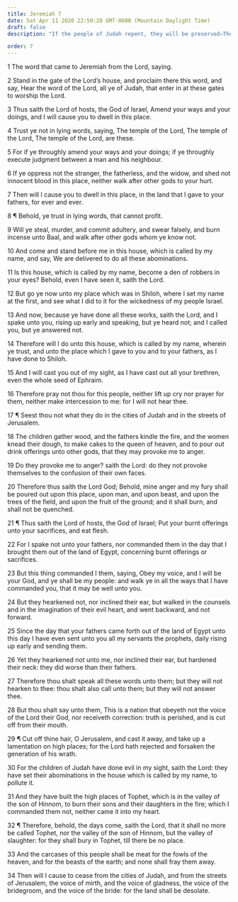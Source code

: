 ```yaml
---
title: Jeremiah 7
date: Sat Apr 11 2020 22:50:28 GMT-0600 (Mountain Daylight Time)
draft: false
description: "If the people of Judah repent, they will be preserved—The temple has become a den of robbers—The Lord rejects that generation of the people of Judah for their idolatries—They offer their children as sacrifices."

order: 7
---
```

    
1 The word that came to Jeremiah from the Lord, saying.

2 Stand in the gate of the Lord’s house, and proclaim there this word, and say, Hear the word of the Lord, all ye of Judah, that enter in at these gates to worship the Lord.

3 Thus saith the Lord of hosts, the God of Israel, Amend your ways and your doings, and I will cause you to dwell in this place.

4 Trust ye not in lying words, saying, The temple of the Lord, The temple of the Lord, The temple of the Lord, are these.

5 For if ye throughly amend your ways and your doings; if ye throughly execute judgment between a man and his neighbour.

6 If ye oppress not the stranger, the fatherless, and the widow, and shed not innocent blood in this place, neither walk after other gods to your hurt.

7 Then will I cause you to dwell in this place, in the land that I gave to your fathers, for ever and ever.

8 ¶ Behold, ye trust in lying words, that cannot profit.

9 Will ye steal, murder, and commit adultery, and swear falsely, and burn incense unto Baal, and walk after other gods whom ye know not.

10 And come and stand before me in this house, which is called by my name, and say, We are delivered to do all these abominations.

11 Is this house, which is called by my name, become a den of robbers in your eyes? Behold, even I have seen it, saith the Lord.

12 But go ye now unto my place which was in Shiloh, where I set my name at the first, and see what I did to it for the wickedness of my people Israel.

13 And now, because ye have done all these works, saith the Lord, and I spake unto you, rising up early and speaking, but ye heard not; and I called you, but ye answered not.

14 Therefore will I do unto this house, which is called by my name, wherein ye trust, and unto the place which I gave to you and to your fathers, as I have done to Shiloh.

15 And I will cast you out of my sight, as I have cast out all your brethren, even the whole seed of Ephraim.

16 Therefore pray not thou for this people, neither lift up cry nor prayer for them, neither make intercession to me: for I will not hear thee.

17 ¶ Seest thou not what they do in the cities of Judah and in the streets of Jerusalem.

18 The children gather wood, and the fathers kindle the fire, and the women knead their dough, to make cakes to the queen of heaven, and to pour out drink offerings unto other gods, that they may provoke me to anger.

19 Do they provoke me to anger? saith the Lord: do they not provoke themselves to the confusion of their own faces.

20 Therefore thus saith the Lord God; Behold, mine anger and my fury shall be poured out upon this place, upon man, and upon beast, and upon the trees of the field, and upon the fruit of the ground; and it shall burn, and shall not be quenched.

21 ¶ Thus saith the Lord of hosts, the God of Israel; Put your burnt offerings unto your sacrifices, and eat flesh.

22 For I spake not unto your fathers, nor commanded them in the day that I brought them out of the land of Egypt, concerning burnt offerings or sacrifices.

23 But this thing commanded I them, saying, Obey my voice, and I will be your God, and ye shall be my people: and walk ye in all the ways that I have commanded you, that it may be well unto you.

24 But they hearkened not, nor inclined their ear, but walked in the counsels and in the imagination of their evil heart, and went backward, and not forward.

25 Since the day that your fathers came forth out of the land of Egypt unto this day I have even sent unto you all my servants the prophets, daily rising up early and sending them.

26 Yet they hearkened not unto me, nor inclined their ear, but hardened their neck: they did worse than their fathers.

27 Therefore thou shalt speak all these words unto them; but they will not hearken to thee: thou shalt also call unto them; but they will not answer thee.

28 But thou shalt say unto them, This is a nation that obeyeth not the voice of the Lord their God, nor receiveth correction: truth is perished, and is cut off from their mouth.

29 ¶ Cut off thine hair, O Jerusalem, and cast it away, and take up a lamentation on high places; for the Lord hath rejected and forsaken the generation of his wrath.

30 For the children of Judah have done evil in my sight, saith the Lord: they have set their abominations in the house which is called by my name, to pollute it.

31 And they have built the high places of Tophet, which is in the valley of the son of Hinnom, to burn their sons and their daughters in the fire; which I commanded them not, neither came it into my heart.

32 ¶ Therefore, behold, the days come, saith the Lord, that it shall no more be called Tophet, nor the valley of the son of Hinnom, but the valley of slaughter: for they shall bury in Tophet, till there be no place.

33 And the carcases of this people shall be meat for the fowls of the heaven, and for the beasts of the earth; and none shall fray them away.

34 Then will I cause to cease from the cities of Judah, and from the streets of Jerusalem, the voice of mirth, and the voice of gladness, the voice of the bridegroom, and the voice of the bride: for the land shall be desolate.
